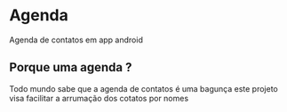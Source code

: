 # Agenda
Agenda de contatos em app android

## Porque uma agenda ?
Todo mundo sabe que a agenda de contatos é uma bagunça
este projeto visa facilitar a arrumação dos cotatos por nomes

